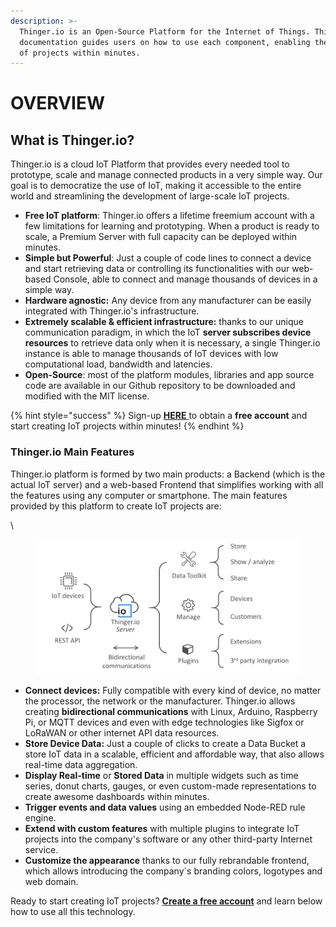 ```yaml
---
description: >-
  Thinger.io is an Open-Source Platform for the Internet of Things. This
  documentation guides users on how to use each component, enabling the creation
  of projects within minutes.
---
```


# OVERVIEW

## What is Thinger.io?

Thinger.io is a cloud IoT Platform that provides every needed tool to prototype, scale and manage connected products in a very simple way. Our goal is to democratize the use of IoT, making it accessible to the entire world and streamlining the development of large-scale IoT projects.&#x20;

* **Free IoT platform**: Thinger.io offers a lifetime freemium account with a few limitations for learning and prototyping. When a product is ready to scale, a Premium Server with full capacity can be deployed within minutes.
* **Simple but Powerful**: Just a couple of code lines to connect a device and start retrieving data or controlling its functionalities with our web-based Console, able to connect and manage thousands of devices in a simple way.
* **Hardware agnostic:** Any device from any manufacturer can be easily integrated with Thinger.io's infrastructure.
* **Extremely scalable & efficient infrastructure:** thanks to our unique communication paradigm, in which the IoT **server subscribes device resources** to retrieve data only when it is necessary, a single Thinger.io instance is able to manage thousands of IoT devices with low computational load, bandwidth and latencies.&#x20;
* **Open-Source**: most of the platform modules, libraries and app source code are available in our Github repository to be downloaded and modified with the MIT license.&#x20;

{% hint style="success" %}
Sign-up [**HERE** ](https://console.thinger.io/#/signup)to obtain a **free account** and start creating IoT projects within minutes!
{% endhint %}

### Thinger.io Main Features

Thinger.io platform is formed by two main products: a Backend (which is the actual IoT server) and a web-based Frontend that simplifies working with all the features using any computer or smartphone. The main features provided by this platform to create IoT projects are:

\


<figure><img src=".gitbook/assets/image (3).png" alt="" width="563"><figcaption></figcaption></figure>

* **Connect devices:** Fully compatible with every kind of device, no matter the processor, the network or the manufacturer. Thinger.io allows creating **bidirectional communications** with Linux, Arduino, Raspberry Pi, or MQTT devices and even with edge technologies like Sigfox or LoRaWAN or other internet API data resources.&#x20;
* **Store Device Data:** Just a couple of clicks to create a Data Bucket a store IoT data in a scalable, efficient and affordable way, that also allows real-time data aggregation.&#x20;
* **Display Real-time** or **Stored Data** in multiple widgets such as time series, donut charts, gauges, or even custom-made representations to create awesome dashboards within minutes.&#x20;
* **Trigger events and data values** using an embedded Node-RED rule engine.
* **Extend with custom features** with multiple plugins to integrate IoT projects into the company's software or any other third-party Internet service. &#x20;
* **Customize the appearance** thanks to our fully rebrandable frontend, which allows introducing the company´s branding colors, logotypes and web domain.

Ready to start creating IoT projects? [**Create a free account**](https://console.thinger.io/signup) and learn below how to use all this technology.
